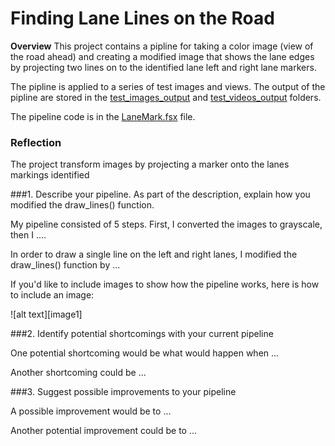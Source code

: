 **Finding Lane Lines on the Road** 
==================================

**Overview**
This project contains a pipline for taking a color image (view of the road ahead)
and creating a modified image that shows the lane edges by projecting two lines
on to the identified lane left and right lane markers.

The pipline is applied to a series of test images and views. The output of the pipline are stored in the [test_images_output](/test_images_output/)
and [test_videos_output](/test_videos_output/) folders.

The pipeline code is in the [LaneMark.fsx](/LaneMarking/LaneMarking/LaneMark.fsx) file.

### Reflection
 



The project transform images by projecting a marker onto 
the lanes markings identified 

###1. Describe your pipeline. As part of the description, explain how you modified the draw_lines() function.

My pipeline consisted of 5 steps. First, I converted the images to grayscale, then I .... 

In order to draw a single line on the left and right lanes, I modified the draw_lines() function by ...

If you'd like to include images to show how the pipeline works, here is how to include an image: 

![alt text][image1]


###2. Identify potential shortcomings with your current pipeline


One potential shortcoming would be what would happen when ... 

Another shortcoming could be ...


###3. Suggest possible improvements to your pipeline

A possible improvement would be to ...

Another potential improvement could be to ...